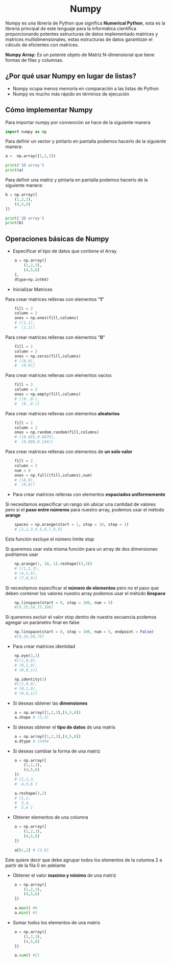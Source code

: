 <h1 align="center">Numpy</h1>

Numpy es una librería de Python que significa **Numerical Python**, esta es la librería principal de este lenguaje para la informática científica proporcionando potentes estructuras de datos implementado matrices y matrices multidimensionales, estas estructuras de datos garantizan el cálculo de eficientes con matrices.

**Numpy Array:** Es un potente objeto de Matriz N-dimensional que tiene formas de filas y columnas.

## ¿Por qué usar Numpy en lugar de listas?

* Numpy ocupa menos memoria en comparación a las listas de Python
* Numpy es mucho más rápido en términos de ejecución

## Cómo implementar Numpy

Para importar numpy por convención se hace de la siguiente manera

```python
import numpy as np
```

Para definir un vector y pintarlo en pantalla podemos hacerlo de la siguiente manera:

```python
a =  np.array([1,2,3])  

print('1D array')
print(a)
```

Para definir una matriz y pintarla en pantalla podemos hacerlo de la siguiente manera:

```python
b = np.array([
    (1,2,3),
    (4,5,6)
])

print('2D array')
print(b)
```

## Operaciones básicas de Numpy

* Especificar el tipo de datos que contiene el Array

```python
    a = np.array([
        (1,2,3),
        (4,5,6)
    ],
    dtype=np.int64)
```

* Inicializar Matrices 

Para crear matrices rellenas con elementos "**1**"

```python
    fill = 2
    column = 2
    ones = np.ones(fill,columns)
    # [(1,1),
    #  (1,1)]
```

Para crear matrices rellenas con elementos "**0**"

```python
    fill = 2
    column = 2
    ones = np.zeros(fill,columns)
    # [(0,0),
    #  (0,0)]
```

Para crear matrices rellenas con elementos vacíos

```python
    fill = 2
    column = 2
    ones = np.empty(fill,columns)
    # [(0.,0.),
    #  (0.,0.)]
```

Para crear matrices rellenas con elementos **aleatorios**

```python
    fill = 2
    column = 2
    ones = np.random.random(fill,columns)
    # [(0.465,0.6879),
    #  (0.889,0.144)]
```

Para crear matrices rellenas con elementos de **un solo valor**

```python
    fill = 2
    column = 2
    num = 8
    ones = np.full((fill,columns),num)
    # [(8,8),
    #  (8,8)]
```

* Para crear matrices rellenas con elementos **espaciados uniformemente**

Si necesitamos especificar un rango sin ubicar una cantidad de valores pero sí el **paso entre números** para nuestro array, podemos usar el método **arange**

```python
    spaces = np.arange(start = 1, stop = 10, step = 1)
    # [1,2,3,4,5,6,7,8,9]
```
Esta función excluye el número limite stop

Si queremos usar esta misma función para un array de dos dimensiones podríamos usar
```python
    np.arange(1, 10, 1).reshape((3,3))
    # [(1,2,3),
    # (4,5,6),
    # (7,8,9)]
```

Si necesitamos especificar el **número de elementos** pero no el paso que deben contener los valores nuestro array podemos usar el método **linspace**

```python
    np.linspace(start = 0, stop = 100, num = 5)
    #[0,25,50,75,100]
```

 Si queremos excluir el valor stop dentro de nuestra secuencia podemos agregar un parámetro final en false

```python
    np.linspace(start = 0, stop = 100, num = 5, endpoint = False)
    #[0,25,50,75]
```

* Para crear matrices identidad

```python
    np.eye(3,3) 
    #[(1,0,0),
    # (0,1,0),
    # (0,0,1)]
```

```python
    np.identity(3)
    #[(1,0,0),
    # (0,1,0),
    # (0,0,1)]
```

* Si deseas obtener las **dimensiones**

```python
    a = np.array([1,2,3],[4,5,6])
    a.shape # (2,3)
```

* Si deseas obtener el **tipo de datos** de una matris

```python
    a = np.array([1,2,3],[4,5,6])
    a.dtype # int64
```

* Si deseas cambiar la forma de una matriz

```python
    a = np.array([
        (1,2,3),
        (4,5,6)
    ])
    # [1,2,3,
    #  4,5,6 ]

    a.reshape(3,2)
    # [1,2,
    #  3,4,
    #  5,6 ]

```

* Obtener elementos de una columna

```python
    a = np.array([
        (1,2,3),
        (4,5,6)
    ])

    a[0:,2] # [3,6]
```

Este quiere decir que debe agrupar todos los elementos de la columna 2 a partir de la fila 0 en adelante

* Obtener el valor **maximo y minimo** de una matriz

```python
    a = np.array([
        (1,2,3),
        (4,5,6)
    ])

    a.max() #6
    a.min() #1
```

* Sumar todos los elementos de una matris

```python
    a = np.array([
        (1,2,3),
        (4,5,6)
    ])

    a.sum() #21
```

